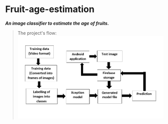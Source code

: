 # Fruit-age-estimation
_**An image classifier to estimate the age of fruits.**_

>The project's flow:
![Flow](flow.png)

